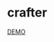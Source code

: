 # crafter

<a href="https://htmlpreview.github.io/?https://raw.githubusercontent.com/gregkaczan/crafter/main/index.html">DEMO</a>